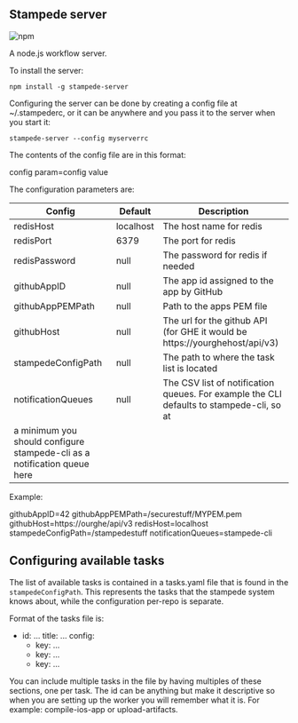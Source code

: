 ## Stampede server

![npm](https://img.shields.io/npm/v/stampede-server?style=for-the-badge)

A node.js workflow server.

To install the server:

```
npm install -g stampede-server
```

Configuring the server can be done by creating a config file at ~/.stampederc, or it can be anywhere and you pass it
to the server when you start it:

```
stampede-server --config myserverrc
```

The contents of the config file are in this format:

config param=config value

The configuration parameters are:

| Config | Default | Description |
| ------ | ------- | ----------- |
| redisHost | localhost | The host name for redis |
| redisPort | 6379 | The port for redis |
| redisPassword | null | The password for redis if needed |
| githubAppID | null | The app id assigned to the app by GitHub |
| githubAppPEMPath | null | Path to the apps PEM file |
| githubHost | null | The url for the github API (for GHE it would be https://yourghehost/api/v3) |
| stampedeConfigPath | null | The path to where the task list is located |
| notificationQueues | null | The CSV list of notification queues. For example the CLI defaults to stampede-cli, so at 
a minimum you should configure stampede-cli as a notification queue here |

Example:

githubAppID=42
githubAppPEMPath=/securestuff/MYPEM.pem
githubHost=https://ourghe/api/v3
redisHost=localhost
stampedeConfigPath=/stampedestuff
notificationQueues=stampede-cli

## Configuring available tasks

The list of available tasks is contained in a tasks.yaml file that is found in the `stampedeConfigPath`. This represents
the tasks that the stampede system knows about, while the configuration per-repo is separate.

Format of the tasks file is:

- id: ...
  title: ... 
  config:
    - key: ...
    - key: ...
    - key: ...

You can include multiple tasks in the file by having multiples of these sections, one per task. The id can be anything but
make it descriptive so when you are setting up the worker you will remember what it is. For example: compile-ios-app or upload-artifacts.


